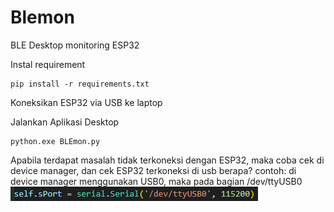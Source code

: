 # Blemon
BLE Desktop monitoring ESP32

Instal requirement
```
pip install -r requirements.txt
```

Koneksikan ESP32 via USB ke laptop

Jalankan Aplikasi Desktop
```
python.exe BLEmon.py
```

Apabila terdapat masalah tidak terkoneksi dengan ESP32, maka coba cek di device manager, dan cek ESP32 terkoneksi di usb berapa?
contoh:
di device manager menggunakan USB0, maka pada bagian /dev/ttyUSB0
![](https://github.com/Tektek9/Blemon/blob/main/usb.PNG)
